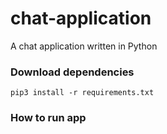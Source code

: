# chat-application
A chat application written in Python

### Download dependencies
```
pip3 install -r requirements.txt
```

### How to run app
